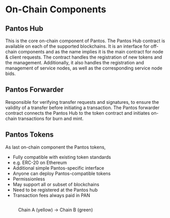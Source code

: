 # On-Chain Components

## Pantos Hub

This is the core on-chain component of Pantos. The Pantos Hub contract is available on each of the supported blockchains. It is an interface for off-chain components and as the name implies it is the main contract for node & client requests. The contract handles the registration of new tokens and the management. Additionally, it also handles the registration and management of service nodes, as well as the corresponding service node bids.

## Pantos Forwarder

Responsible for verifying transfer requests and signatures, to ensure the validity of a transfer before initiating a transaction. The Pantos forwarder contract connects the Pantos Hub to the token contract and initiates on-chain transactions for burn and mint.

## Pantos Tokens&#x20;

As last on-chain component the Pantos tokens,&#x20;

* Fully compatible with existing token standards
* e.g. ERC-20 on Ethereum
* Additional simple Pantos-specific interface
* Anyone can deploy Pantos-compatible tokens
* Permissionless
* May support all or subset of blockchains
* Need to be registered at the Pantos hub
* Transaction fees always paid in PAN





<figure><img src="https://lh4.googleusercontent.com/ZAjrykYXTst-Dny5iS80EcJhlDKJEEObON9enhLF5-nmRaUGNeruQa0jk4KsKh4WrC9tkau53hf14UDwnH8GkkAYJFxcP3k9n-Bz1aP3N4ZUDh5IbCZMqUfQjiy7qDq5W0U06B5KLwcxWQmaXsd7uGsSFzkK7CefnZHVso1U79KfJ4MZQGMLtM1I4NFN-z4L" alt=""><figcaption><p>Chain A (yellow) -> Chain B (green)</p></figcaption></figure>
